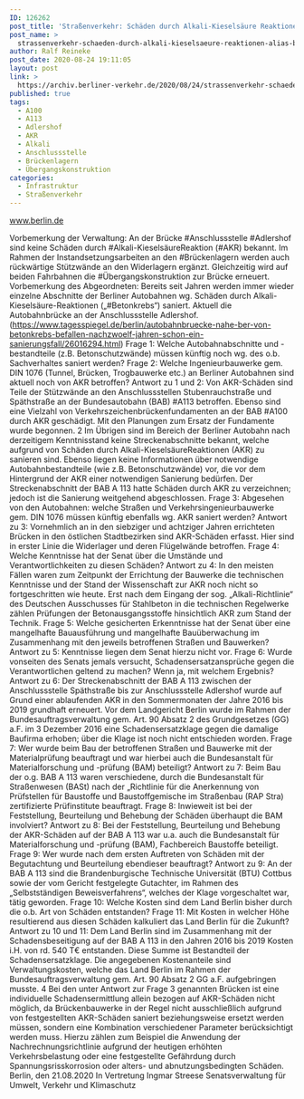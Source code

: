 ```yaml
---
ID: 126262
post_title: 'Straßenverkehr: Schäden durch Alkali-Kieselsäure Reaktionen alias „Betonkrebs“, aus Senat'
post_name: >
  strassenverkehr-schaeden-durch-alkali-kieselsaeure-reaktionen-alias-betonkrebs-aus-senat
author: Ralf Reineke
post_date: 2020-08-24 19:11:05
layout: post
link: >
  https://archiv.berliner-verkehr.de/2020/08/24/strassenverkehr-schaeden-durch-alkali-kieselsaeure-reaktionen-alias-betonkrebs-aus-senat/
published: true
tags:
  - A100
  - A113
  - Adlershof
  - AKR
  - Alkali
  - Anschlussstelle
  - Brückenlagern
  - Übergangskonstruktion
categories:
  - Infrastruktur
  - Straßenverkehr
---
```

www.berlin.de

Vorbemerkung der Verwaltung:
An der Brücke #Anschlussstelle #Adlershof sind keine Schäden durch #Alkali-KieselsäureReaktion (#AKR) bekannt. Im Rahmen der Instandsetzungsarbeiten an den #Brückenlagern
werden auch rückwärtige Stützwände an den Widerlagern ergänzt. Gleichzeitig wird auf
beiden Fahrbahnen die #Übergangskonstruktion zur Brücke erneuert.
Vorbemerkung des Abgeordneten:
Bereits seit Jahren werden immer wieder einzelne Abschnitte der Berliner Autobahnen wg. Schäden durch
Alkali-Kieselsäure-Reaktionen („#Betonkrebs“) saniert. Aktuell die Autobahnbrücke an der Anschlussstelle
Adlershof. (https://www.tagesspiegel.de/berlin/autobahnbruecke-nahe-ber-von-betonkrebs-befallen-nachzwoelf-jahren-schon-ein-sanierungsfall/26016294.html)
Frage 1:
Welche Autobahnabschnitte und -bestandteile (z.B. Betonschutzwände) müssen künftig noch wg. des o.b.
Sachverhaltes saniert werden?
Frage 2:
Welche Ingenieurbauwerke gem. DIN 1076 (Tunnel, Brücken, Trogbauwerke etc.) an Berliner Autobahnen
sind aktuell noch von AKR betroffen?
Antwort zu 1 und 2:
Von AKR-Schäden sind Teile der Stützwände an den Anschlussstellen Stubenrauchstraße
und Späthstraße an der Bundesautobahn (BAB) #A113 betroffen.
Ebenso sind eine Vielzahl von Verkehrszeichenbrückenfundamenten an der BAB #A100
durch AKR geschädigt. Mit den Planungen zum Ersatz der Fundamente wurde begonnen.
2
Im Übrigen sind im Bereich der Berliner Autobahn nach derzeitigem Kenntnisstand keine
Streckenabschnitte bekannt, welche aufgrund von Schäden durch Alkali-KieselsäureReaktionen (AKR) zu sanieren sind. Ebenso liegen keine Informationen über notwendige
Autobahnbestandteile (wie z.B. Betonschutzwände) vor, die vor dem Hintergrund der AKR
einer notwendigen Sanierung bedürfen. Der Streckenabschnitt der BAB A 113 hatte
Schäden durch AKR zu verzeichnen; jedoch ist die Sanierung weitgehend abgeschlossen.
Frage 3:
Abgesehen von den Autobahnen: welche Straßen und Verkehrsingenieurbauwerke gem. DIN 1076 müssen
künftig ebenfalls wg. AKR saniert werden?
Antwort zu 3:
Vornehmlich an in den siebziger und achtziger Jahren errichteten Brücken in den östlichen
Stadtbezirken sind AKR-Schäden erfasst. Hier sind in erster Linie die Widerlager und deren
Flügelwände betroffen.
Frage 4:
Welche Kenntnisse hat der Senat über die Umstände und Verantwortlichkeiten zu diesen Schäden?
Antwort zu 4:
In den meisten Fällen waren zum Zeitpunkt der Errichtung der Bauwerke die technischen
Kenntnisse und der Stand der Wissenschaft zur AKR noch nicht so fortgeschritten wie
heute. Erst nach dem Eingang der sog. „Alkali-Richtlinie“ des Deutschen Ausschusses für
Stahlbeton in die technischen Regelwerke zählen Prüfungen der Betonausgangsstoffe
hinsichtlich AKR zum Stand der Technik.
Frage 5:
Welche gesicherten Erkenntnisse hat der Senat über eine mangelhafte Bauausführung und mangelhafte
Bauüberwachung im Zusammenhang mit den jeweils betroffenen Straßen und Bauwerken?
Antwort zu 5:
Kenntnisse liegen dem Senat hierzu nicht vor.
Frage 6:
Wurde vonseiten des Senats jemals versucht, Schadensersatzansprüche gegen die Verantwortlichen geltend
zu machen? Wenn ja, mit welchem Ergebnis?
Antwort zu 6:
Der Streckenabschnitt der BAB A 113 zwischen der Anschlussstelle Späthstraße bis zur
Anschlussstelle Adlershof wurde auf Grund einer ablaufenden AKR in den Sommermonaten
der Jahre 2016 bis 2019 grundhaft erneuert. Vor dem Landgericht Berlin wurde im Rahmen
der Bundesauftragsverwaltung gem. Art. 90 Absatz 2 des Grundgesetzes (GG) a.F. im
3
Dezember 2016 eine Schadensersatzklage gegen die damalige Baufirma erhoben; über die
Klage ist noch nicht entschieden worden.
Frage 7:
Wer wurde beim Bau der betroffenen Straßen und Bauwerke mit der Materialprüfung beauftragt und war
hierbei auch die Bundesanstalt für Materialforschung und -prüfung (BAM) beteiligt?
Antwort zu 7:
Beim Bau der o.g. BAB A 113 waren verschiedene, durch die Bundesanstalt für
Straßenwesen (BASt) nach der „Richtlinie für die Anerkennung von Prüfstellen für Baustoffe
und Baustoffgemische im Straßenbau (RAP Stra) zertifizierte Prüfinstitute beauftragt.
Frage 8:
Inwieweit ist bei der Feststellung, Beurteilung und Behebung der Schäden überhaupt die BAM involviert?
Antwort zu 8:
Bei der Feststellung, Beurteilung und Behebung der AKR-Schäden auf der BAB A 113 war
u.a. auch die Bundesanstalt für Materialforschung und -prüfung (BAM), Fachbereich
Baustoffe beteiligt.
Frage 9:
Wer wurde nach dem ersten Auftreten von Schäden mit der Begutachtung und Beurteilung ebendieser
beauftragt?
Antwort zu 9:
An der BAB A 113 sind die Brandenburgische Technische Universität (BTU) Cottbus sowie
der vom Gericht festgelegte Gutachter, im Rahmen des „Selbstständigen Beweisverfahrens“, welches der Klage vorgeschaltet war, tätig geworden.
Frage 10:
Welche Kosten sind dem Land Berlin bisher durch die o.b. Art von Schäden entstanden?
Frage 11:
Mit Kosten in welcher Höhe resultierend aus diesen Schäden kalkuliert das Land Berlin für die Zukunft?
Antwort zu 10 und 11:
Dem Land Berlin sind im Zusammenhang mit der Schadensbeseitigung auf der BAB A 113
in den Jahren 2016 bis 2019 Kosten i.H. von rd. 540 T€ entstanden. Diese Summe ist
Bestandteil der Schadensersatzklage. Die angegebenen Kostenanteile sind
Verwaltungskosten, welche das Land Berlin im Rahmen der Bundesauftragsverwaltung
gem. Art. 90 Absatz 2 GG a.F. aufgebringen musste.
4
Bei den unter Antwort zur Frage 3 genannten Brücken ist eine individuelle Schadensermittlung allein bezogen auf AKR-Schäden nicht möglich, da Brückenbauwerke in der Regel
nicht ausschließlich aufgrund von festgestellten AKR-Schäden saniert beziehungsweise
ersetzt werden müssen, sondern eine Kombination verschiedener Parameter berücksichtigt
werden muss. Hierzu zählen zum Beispiel die Anwendung der Nachrechnungsrichtlinie
aufgrund der heutigen erhöhten Verkehrsbelastung oder eine festgestellte Gefährdung
durch Spannungsrisskorrosion oder alters- und abnutzungsbedingten Schäden.
Berlin, den 21.08.2020
In Vertretung
Ingmar Streese
Senatsverwaltung für
Umwelt, Verkehr und Klimaschutz